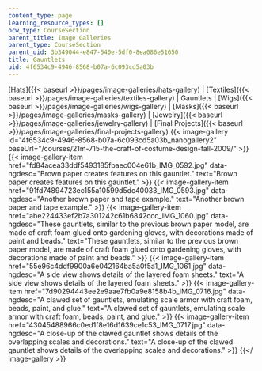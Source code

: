 ```yaml
---
content_type: page
learning_resource_types: []
ocw_type: CourseSection
parent_title: Image Galleries
parent_type: CourseSection
parent_uid: 3b349044-e847-540e-5df0-8ea086e51650
title: Gauntlets
uid: 4f6534c9-4946-8568-b07a-6c093cd5a03b
---
```


[Hats]({{< baseurl >}}/pages/image-galleries/hats-gallery) | [Textiles]({{< baseurl >}}/pages/image-galleries/textiles-gallery) | Gauntlets | [Wigs]({{< baseurl >}}/pages/image-galleries/wigs-gallery) | [Masks]({{< baseurl >}}/pages/image-galleries/masks-gallery) | [Jewelry]({{< baseurl >}}/pages/image-galleries/jewelry-gallery) | [Final Projects]({{< baseurl >}}/pages/image-galleries/final-projects-gallery)
{{< image-gallery id="4f6534c9-4946-8568-b07a-6c093cd5a03b_nanogallery2" baseUrl="/courses/21m-715-the-craft-of-costume-design-fall-2009/" >}}
{{< image-gallery-item href="fd84acea33ddf5493185fbaec004e61b_IMG_0592.jpg" data-ngdesc="Brown paper creates features on this gauntlet." text="Brown paper creates features on this gauntlet." >}}
{{< image-gallery-item href="91fd74894723ec155a10599d5dc40033_IMG_0593.jpg" data-ngdesc="Another brown paper and tape example." text="Another brown paper and tape example." >}}
{{< image-gallery-item href="abe224433ef2b7a301242c61b6842ccc_IMG_1060.jpg" data-ngdesc="These gauntlets, similar to the previous brown paper model, are made of craft foam glued onto gardening gloves, with decorations made of paint and beads." text="These gauntlets, similar to the previous brown paper model, are made of craft foam glued onto gardening gloves, with decorations made of paint and beads." >}}
{{< image-gallery-item href="55e96c4ddf9900a6e042164ba5a0f5a1_IMG_1061.jpg" data-ngdesc="A side view shows details of the layered foam sheets." text="A side view shows details of the layered foam sheets." >}}
{{< image-gallery-item href="7d90294443ee2e9aae7fb0a9e8158b4b_IMG_0716.jpg" data-ngdesc="A clawed set of gauntlets, emulating scale armor with craft foam, beads, paint, and glue." text="A clawed set of gauntlets, emulating scale armor with craft foam, beads, paint, and glue." >}}
{{< image-gallery-item href="43045488966c0ed1f8e16d1639ce1c53_IMG_0717.jpg" data-ngdesc="A close-up of the clawed gauntlet shows details of the overlapping scales and decorations." text="A close-up of the clawed gauntlet shows details of the overlapping scales and decorations." >}}
{{</ image-gallery >}}